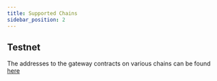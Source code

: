 ```yaml
---
title: Supported Chains
sidebar_position: 2
---
```


## Testnet

The addresses to the gateway contracts on various chains can be found [here](https://lcd.testnet.routerchain.dev/router-protocol/router-chain/multichain/chain_config)
